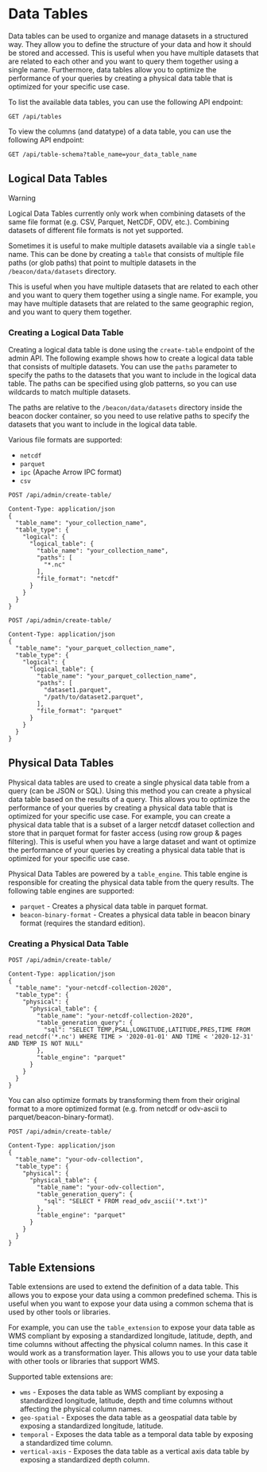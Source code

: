# Data Tables

Data tables can be used to organize and manage datasets in a structured way.
They allow you to define the structure of your data and how it should be stored and accessed. This is useful when you have multiple datasets that are related to each other and you want to query them together using a single name.
Furthermore, data tables allow you to optimize the performance of your queries by creating a physical data table that is optimized for your specific use case.

To list the available data tables, you can use the following API endpoint:

```http
GET /api/tables
```

To view the columns (and datatype) of a data table, you can use the following API endpoint:

```http
GET /api/table-schema?table_name=your_data_table_name
```

## Logical Data Tables

> [!WARNING]
> Logical Data Tables currently only work when combining datasets of the same file format (e.g. CSV, Parquet, NetCDF, ODV, etc.). Combining datasets of different file formats is not yet supported.

Sometimes it is useful to make multiple datasets available via a single `table` name. This can be done by creating a `table` that consists of multiple file paths (or glob paths) that point to multiple datasets in the `/beacon/data/datasets` directory.

This is useful when you have multiple datasets that are related to each other and you want to query them together using a single name.
For example, you may have multiple datasets that are related to the same geographic region, and you want to query them together.

### Creating a Logical Data Table

Creating a logical data table is done using the `create-table` endpoint of the admin API. The following example shows how to create a logical data table that consists of multiple datasets.
You can use the `paths` parameter to specify the paths to the datasets that you want to include in the logical data table.
The paths can be specified using glob patterns, so you can use wildcards to match multiple datasets.

The paths are relative to the `/beacon/data/datasets` directory inside the beacon docker container, so you need to use relative paths to specify the datasets that you want to include in the logical data table.

Various file formats are supported:

- `netcdf`
- `parquet`
- `ipc` (Apache Arrow IPC format)
- `csv`

```http
POST /api/admin/create-table/

Content-Type: application/json
{
  "table_name": "your_collection_name",
  "table_type": {
    "logical": {
      "logical_table": {
        "table_name": "your_collection_name",
        "paths": [
          "*.nc"
        ],
        "file_format": "netcdf"
      }
    }
  }
}

```

```http
POST /api/admin/create-table/

Content-Type: application/json
{
  "table_name": "your_parquet_collection_name",
  "table_type": {
    "logical": {
      "logical_table": {
        "table_name": "your_parquet_collection_name",
        "paths": [
          "dataset1.parquet",
          "/path/to/dataset2.parquet",
        ],
        "file_format": "parquet"
      }
    }
  }
}

```

## Physical Data Tables

Physical data tables are used to create a single physical data table from a query (can be JSON or SQL). Using this method you can create a physical data table based on the results of a query.
This allows you to optimize the performance of your queries by creating a physical data table that is optimized for your specific use case. For example, you can create a physical data table that is a subset of a larger netcdf dataset collection and store that in parquet format for faster access (using row group & pages filtering).
This is useful when you have a large dataset and want ot optimize the performance of your queries by creating a physical data table that is optimized for your specific use case.

Physical Data Tables are powered by a `table_engine`. This table engine is responsible for creating the physical data table from the query results. The following table engines are supported:

- `parquet` - Creates a physical data table in parquet format.
- `beacon-binary-format` - Creates a physical data table in beacon binary format (requires the standard edition).

### Creating a Physical Data Table

```http
POST /api/admin/create-table/

Content-Type: application/json
{
  "table_name": "your-netcdf-collection-2020",
  "table_type": {
    "physical": {
      "physical_table": {
        "table_name": "your-netcdf-collection-2020",
        "table_generation_query": {
          "sql": "SELECT TEMP,PSAL,LONGITUDE,LATITUDE,PRES,TIME FROM read_netcdf('*.nc') WHERE TIME > '2020-01-01' AND TIME < '2020-12-31' AND TEMP IS NOT NULL"
        },
        "table_engine": "parquet"
      }
    }
  }
}
```

You can also optimize formats by transforming them from their original format to a more optimized format (e.g. from netcdf or odv-ascii to parquet/beacon-binary-format).

```http
POST /api/admin/create-table/

Content-Type: application/json
{
  "table_name": "your-odv-collection",
  "table_type": {
    "physical": {
      "physical_table": {
        "table_name": "your-odv-collection",
        "table_generation_query": {
          "sql": "SELECT * FROM read_odv_ascii('*.txt')"
        },
        "table_engine": "parquet"
      }
    }
  }
}
```

## Table Extensions

Table extensions are used to extend the definition of a data table. This allows you to expose your data using a common predefined schema.
This is useful when you want to expose your data using a common schema that is used by other tools or libraries.

For example, you can use the `table_extension` to expose your data table as WMS compliant by exposing a standardized longitude, latitude, depth, and time columns without affecting the physical column names. In this case it would work as a transformation layer.
This allows you to use your data table with other tools or libraries that support WMS.

Supported table extensions are:

- `wms` - Exposes the data table as WMS compliant by exposing a standardized longitude, latitude, depth and time columns without affecting the physical column names.
- `geo-spatial` - Exposes the data table as a geospatial data table by exposing a standardized longitude, latitude.
- `temporal` - Exposes the data table as a temporal data table by exposing a standardized time column.
- `vertical-axis` - Exposes the data table as a vertical axis data table by exposing a standardized depth column.
